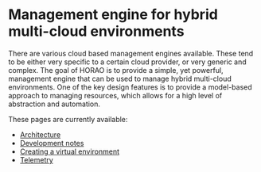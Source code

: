 # Management engine for hybrid multi-cloud environments

There are various cloud based management engines available. These tend to be either very specific to a certain cloud provider, or very generic and complex. The goal of HORAO is to provide a simple, yet powerful, management engine that can be used to manage hybrid multi-cloud environments. One of the key design features is to provide a model-based approach to managing resources, which allows for a high level of abstraction and automation.

These pages are currently available:
- [Architecture](./Architecture.md)
- [Development notes](./Development.md)
- [Creating a virtual environment](./CreateVirtualEnv.md)
- [Telemetry](./Telemetry.md)

